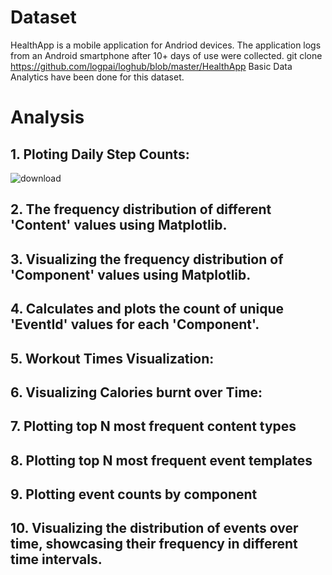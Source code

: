 

# Dataset
HealthApp is a mobile application for Andriod devices. The application logs from an Android smartphone after 10+ days of use were collected.
git clone https://github.com/logpai/loghub/blob/master/HealthApp
Basic Data Analytics have been done for this dataset.

# Analysis

## 1. Ploting Daily Step Counts:
![download](https://github.com/aryan99601/Health-App-Analysis/assets/121533839/2c42389b-cb94-4dbe-aff0-da5a202d984f)

## 2. The frequency distribution of different 'Content' values using Matplotlib.


## 3. Visualizing the frequency distribution of 'Component' values using Matplotlib.


## 4. Calculates and plots the count of unique 'EventId' values for each 'Component'.

## 5. Workout Times Visualization:


## 6. Visualizing Calories burnt over Time:


## 7. Plotting top N most frequent content types

## 8. Plotting top N most frequent event templates

## 9. Plotting event counts by component


## 10. Visualizing the distribution of events over time, showcasing their frequency in different time intervals.




